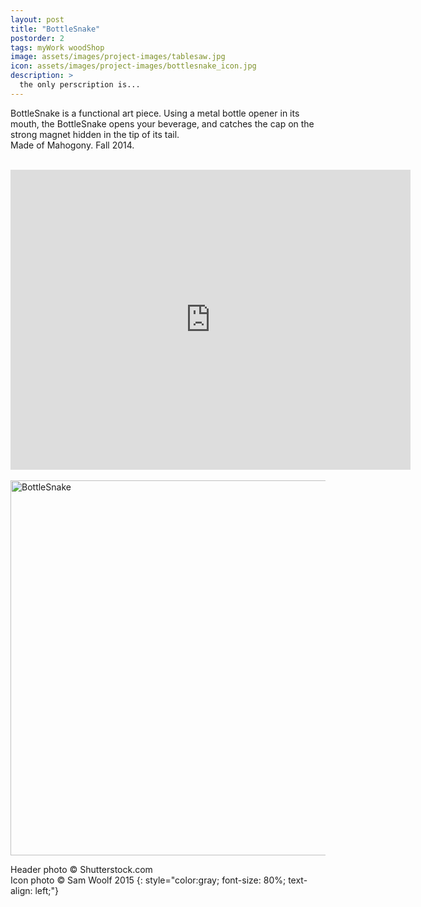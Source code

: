 ```yaml
---
layout: post
title: "BottleSnake"
postorder: 2
tags: myWork woodShop
image: assets/images/project-images/tablesaw.jpg
icon: assets/images/project-images/bottlesnake_icon.jpg
description: >
  the only perscription is...
---
```

BottleSnake is a functional art piece. Using a metal bottle opener in its mouth, the BottleSnake opens your beverage, and catches the cap on the strong magnet hidden in the tip of its tail.
<br> Made of Mahogony. Fall 2014.
<br><br>
<iframe width="640" height="480" src="https://www.youtube.com/embed/UxRZ8o8osfU?rel=0" frameborder="0" allowfullscreen></iframe>
<br><br>
<a data-flickr-embed="true"  href="https://www.flickr.com/photos/141235365@N08/albums/72157663950080283" title="BottleSnake"><img src="https://farm2.staticflickr.com/1641/25871231252_d859925a77_c.jpg" width="800" height="600" alt="BottleSnake"></a><script async src="//embedr.flickr.com/assets/client-code.js" charset="utf-8"></script>

Header photo &copy; Shutterstock.com<br>
Icon photo &copy; Sam Woolf 2015
{: style="color:gray; font-size: 80%; text-align: left;"}